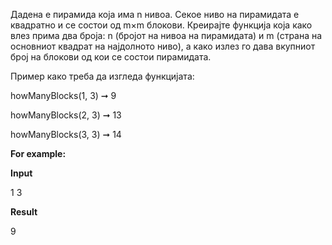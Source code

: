 Дадена е пирамида која има n нивоа. Секое ниво на пирамидата е квадратно и се состои од m×m блокови. Креирајте функција која како влез прима два броја: n (бројот на нивоа на пирамидата) и m (страна на основниот квадрат на најдолното ниво), а како излез го дава вкупниот број на блокови од кои се состои пирамидата.

Пример како треба да изгледа функцијата:

howManyBlocks(1, 3) ➞ 9

howManyBlocks(2, 3) ➞ 13

howManyBlocks(3, 3) ➞ 14

**For example:**

**Input**

1 3

**Result**

9